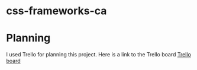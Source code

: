 # css-frameworks-ca

<h1>Planning</h1>
<p>I used Trello for planning this project. Here is a link to the Trello board <a href="https://trello.com/invite/b/675f21429ff6ac8852487347/ATTI53163b93fca9cba02b47657fb76325ab69913856/js2">Trello board</a></p>
